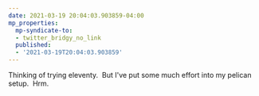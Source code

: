 ```yaml
---
date: 2021-03-19 20:04:03.903859-04:00
mp_properties:
  mp-syndicate-to:
  - twitter_bridgy_no_link
  published:
  - '2021-03-19T20:04:03.903859'
---
```


Thinking of trying eleventy. &nbsp;But I've put some much effort into my pelican setup. &nbsp;Hrm.